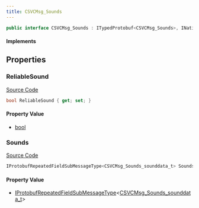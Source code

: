 ```yaml
---
title: CSVCMsg_Sounds
---
```


```csharp
public interface CSVCMsg_Sounds : ITypedProtobuf<CSVCMsg_Sounds>, INativeHandle, INetMessage<CSVCMsg_Sounds>, IDisposable
```

#### Implements

## Properties

### ReliableSound

[Source Code](https://github.com/swiftly-solution/swiftlys2/blob/main/managed/src/SwiftlyS2.Generated/Protobufs/Interfaces/CSVCMsg_Sounds.cs#L18)

```csharp
bool ReliableSound { get; set; }
```

#### Property Value

- [bool](https://learn.microsoft.com/dotnet/api/system.boolean)

### Sounds

[Source Code](https://github.com/swiftly-solution/swiftlys2/blob/main/managed/src/SwiftlyS2.Generated/Protobufs/Interfaces/CSVCMsg_Sounds.cs#L21)

```csharp
IProtobufRepeatedFieldSubMessageType<CSVCMsg_Sounds_sounddata_t> Sounds { get; }
```

#### Property Value

- [IProtobufRepeatedFieldSubMessageType](/docs/api/shared/netmessages/iprotobufrepeatedfieldsubmessagetype-1)<[CSVCMsg_Sounds_sounddata_t](/docs/api/shared/protobufdefinitions/csvcmsg_sounds_sounddata_t)>

